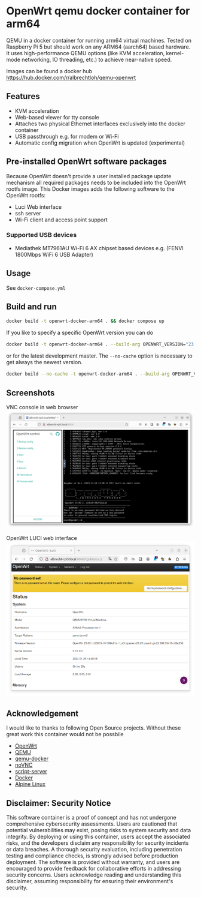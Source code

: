 # OpenWrt qemu docker container for arm64

QEMU in a docker container for running arm64 virtual machines. Tested on Raspberry Pi 5 but should work on any ARM64 (aarch64) based hardware. It uses high-performance QEMU options (like KVM acceleration, kernel-mode networking, IO threading, etc.) to achieve near-native speed.

Images can be found a docker hub https://hub.docker.com/r/albrechtloh/qemu-openwrt

## Features

 - KVM acceleration
 - Web-based viewer for tty console
 - Attaches two physical Ethernet interfaces exclusively into the docker container
 - USB passthrough e.g. for modem or Wi-Fi
 - Automatic config migration when OpenWrt is updated (experimental)

## Pre-installed OpenWrt software packages

Because OpenWrt doesn't provide a user installed package update mechanism all required packages needs to be included into the OpenWrt rootfs image. This Docker images adds the following software to the OpenWrt rootfs:
* Luci Web interface
* ssh server
* Wi-Fi client and access point support

### Supported USB devices

* Mediathek MT7961AU Wi-Fi 6 AX chipset based devices e.g. (FENVI 1800Mbps WiFi 6 USB Adapter)

## Usage

See `docker-compose.yml`

## Build and run

```bash
docker build -t openwrt-docker-arm64 . && docker compose up
```

If you like to specify a specific OpenWrt version you can do
```bash
docker build -t openwrt-docker-arm64 . --build-arg OPENWRT_VERSION="23.05.2" && docker compose up
```
or for the latest development master. The `--no-cache` option is necessary to get always the newest version.
```bash
docker build --no-cache -t openwrt-docker-arm64 . --build-arg OPENWRT_VERSION="master" && docker compose up
```

## Screenshots

VNC console in web browser
![VNC console in web browser](pictures/qemu_openwrt_vnc_console.png)

OpenWrt LUCI web interface
![OpenWrt LUCI web interface](pictures/qemu_openwrt_luci.png)

## Acknowledgement

I would like to thanks to following Open Source projects. Without these great work this container would not be possbile
* [OpenWrt](https://openwrt.org/)
* [QEMU](https://www.qemu.org/)
* [qemu-docker](https://github.com/qemus/qemu-docker)
* [noVNC](https://novnc.com/)
* [script-server](https://github.com/bugy/script-server)
* [Docker](https://www.docker.com/)
* [Alpine Linux](https://www.alpinelinux.org/)

## Disclaimer: Security Notice

This software container is a proof of concept and has not undergone comprehensive cybersecurity assessments. Users are cautioned that potential vulnerabilities may exist, posing risks to system security and data integrity. By deploying or using this container, users accept the associated risks, and the developers disclaim any responsibility for security incidents or data breaches. A thorough security evaluation, including penetration testing and compliance checks, is strongly advised before production deployment. The software is provided without warranty, and users are encouraged to provide feedback for collaborative efforts in addressing security concerns. Users acknowledge reading and understanding this disclaimer, assuming responsibility for ensuring their environment's security.
